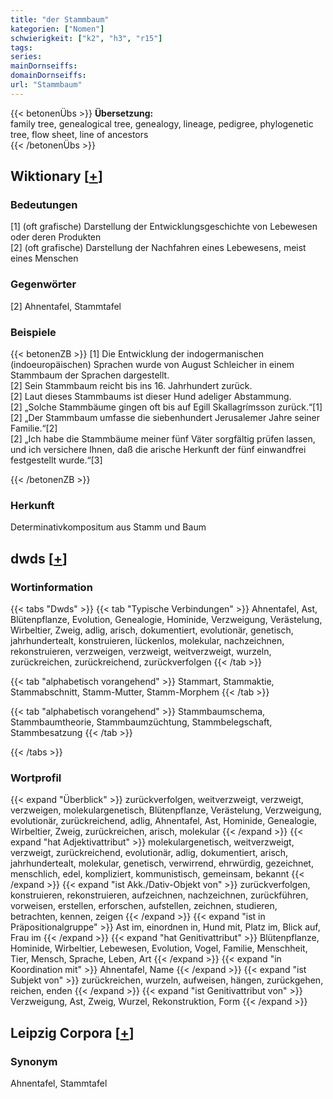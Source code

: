 ```yaml
---
title: "der Stammbaum"
kategorien: ["Nomen"]
schwierigkeit: ["k2", "h3", "r15"]
tags:
series:
mainDornseiffs:
domainDornseiffs:
url: "Stammbaum"
---
```


{{< betonenÜbs >}}
**Übersetzung:**  
family tree, genealogical tree, genealogy, lineage, pedigree, phylogenetic tree, flow sheet, line of ancestors  
{{< /betonenÜbs >}}

## Wiktionary [[+](https://de.wiktionary.org/wiki/Stammbaum)]

### Bedeutungen
[1] (oft grafische) Darstellung der Entwicklungsgeschichte von Lebewesen oder deren Produkten  
[2] (oft grafische) Darstellung der Nachfahren eines Lebewesens, meist eines Menschen  

### Gegenwörter
[2] Ahnentafel, Stammtafel  

### Beispiele
{{< betonenZB >}}
[1] Die Entwicklung der indogermanischen (indoeuropäischen) Sprachen wurde von August Schleicher in einem Stammbaum der Sprachen dargestellt.  
[2] Sein Stammbaum reicht bis ins 16. Jahrhundert zurück.  
[2] Laut dieses Stammbaums ist dieser Hund adeliger Abstammung.  
[2] „Solche Stammbäume gingen oft bis auf Egill Skallagrímsson zurück.“[1]  
[2] „Der Stammbaum umfasse die siebenhundert Jerusalemer Jahre seiner Familie.“[2]  
[2] „Ich habe die Stammbäume meiner fünf Väter sorgfältig prüfen lassen, und ich versichere Ihnen, daß die arische Herkunft der fünf einwandfrei festgestellt wurde.“[3]  

{{< /betonenZB >}}
### Herkunft
Determinativkompositum aus Stamm und Baum  



## dwds [[+](https://www.dwds.de/wb/Stammbaum)]

### Wortinformation
{{< tabs "Dwds" >}}
{{< tab "Typische Verbindungen" >}}
Ahnentafel, Ast, Blütenpflanze, Evolution, Genealogie, Hominide, Verzweigung, Verästelung, Wirbeltier, Zweig, adlig, arisch, dokumentiert, evolutionär, genetisch, jahrhundertealt, konstruieren, lückenlos, molekular, nachzeichnen, rekonstruieren, verzweigen, verzweigt, weitverzweigt, wurzeln, zurückreichen, zurückreichend, zurückverfolgen
{{< /tab >}}

{{< tab "alphabetisch vorangehend" >}}
Stammart, Stammaktie, Stammabschnitt, Stamm-Mutter, Stamm-Morphem
{{< /tab >}}

{{< tab "alphabetisch vorangehend" >}}
Stammbaumschema, Stammbaumtheorie, Stammbaumzüchtung, Stammbelegschaft, Stammbesatzung
{{< /tab >}}

{{< /tabs >}}

### Wortprofil
{{< expand "Überblick" >}} zurückverfolgen, weitverzweigt, verzweigt, verzweigen, molekulargenetisch, Blütenpflanze, Verästelung, Verzweigung, evolutionär, zurückreichend, adlig, Ahnentafel, Ast, Hominide, Genealogie, Wirbeltier, Zweig, zurückreichen, arisch, molekular {{< /expand >}}
{{< expand "hat Adjektivattribut" >}} molekulargenetisch, weitverzweigt, verzweigt, zurückreichend, evolutionär, adlig, dokumentiert, arisch, jahrhundertealt, molekular, genetisch, verwirrend, ehrwürdig, gezeichnet, menschlich, edel, kompliziert, kommunistisch, gemeinsam, bekannt {{< /expand >}}
{{< expand "ist Akk./Dativ-Objekt von" >}} zurückverfolgen, konstruieren, rekonstruieren, aufzeichnen, nachzeichnen, zurückführen, vorweisen, erstellen, erforschen, aufstellen, zeichnen, studieren, betrachten, kennen, zeigen {{< /expand >}}
{{< expand "ist in Präpositionalgruppe" >}} Ast im, einordnen in, Hund mit, Platz im, Blick auf, Frau im {{< /expand >}}
{{< expand "hat Genitivattribut" >}} Blütenpflanze, Hominide, Wirbeltier, Lebewesen, Evolution, Vogel, Familie, Menschheit, Tier, Mensch, Sprache, Leben, Art {{< /expand >}}
{{< expand "in Koordination mit" >}} Ahnentafel, Name {{< /expand >}}
{{< expand "ist Subjekt von" >}} zurückreichen, wurzeln, aufweisen, hängen, zurückgehen, reichen, enden {{< /expand >}}
{{< expand "ist Genitivattribut von" >}} Verzweigung, Ast, Zweig, Wurzel, Rekonstruktion, Form {{< /expand >}}

## Leipzig Corpora [[+](https://corpora.uni-leipzig.de/en/res?word=Stammbaum&corpusId=deu_newscrawl-public_2018)]


### Synonym
Ahnentafel, Stammtafel

